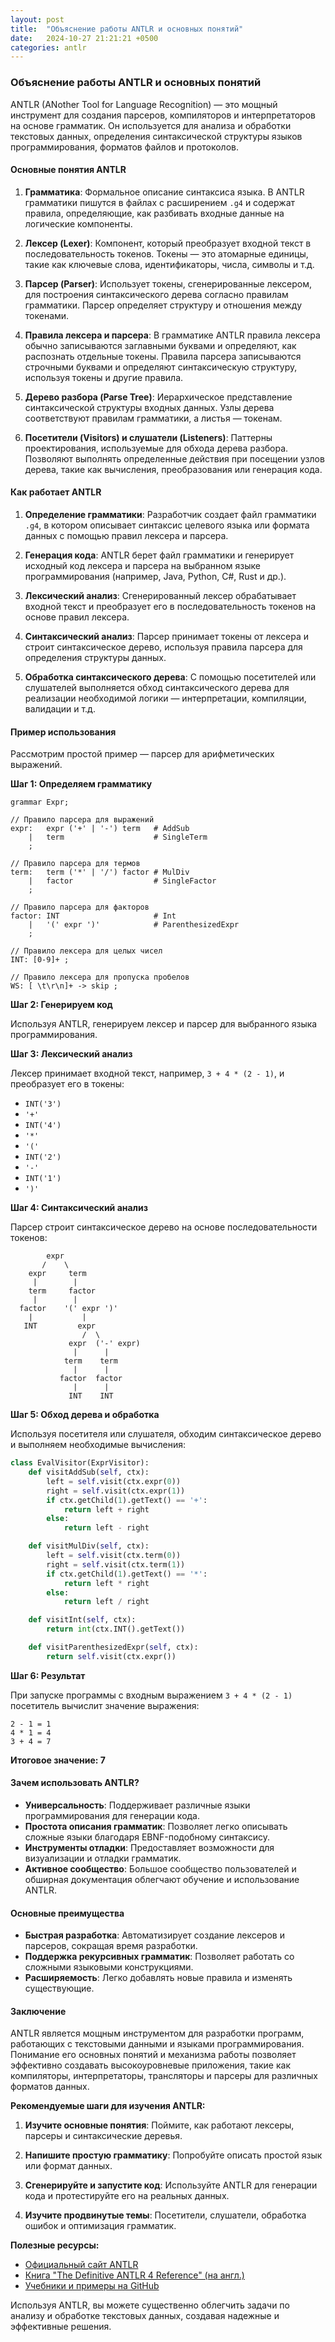 ```yaml
---
layout: post
title:  "Объяснение работы ANTLR и основных понятий"
date:   2024-10-27 21:21:21 +0500
categories: antlr
---
```



###  Объяснение работы ANTLR и основных понятий

ANTLR (ANother Tool for Language Recognition) — это мощный инструмент для создания парсеров, компиляторов и интерпретаторов на основе грамматик. Он используется для анализа и обработки текстовых данных, определения синтаксической структуры языков программирования, форматов файлов и протоколов.

#### Основные понятия ANTLR

1. **Грамматика**: Формальное описание синтаксиса языка. В ANTLR грамматики пишутся в файлах с расширением `.g4` и содержат правила, определяющие, как разбивать входные данные на логические компоненты.

2. **Лексер (Lexer)**: Компонент, который преобразует входной текст в последовательность токенов. Токены — это атомарные единицы, такие как ключевые слова, идентификаторы, числа, символы и т.д.

3. **Парсер (Parser)**: Использует токены, сгенерированные лексером, для построения синтаксического дерева согласно правилам грамматики. Парсер определяет структуру и отношения между токенами.

4. **Правила лексера и парсера**: В грамматике ANTLR правила лексера обычно записываются заглавными буквами и определяют, как распознать отдельные токены. Правила парсера записываются строчными буквами и определяют синтаксическую структуру, используя токены и другие правила.

5. **Дерево разбора (Parse Tree)**: Иерархическое представление синтаксической структуры входных данных. Узлы дерева соответствуют правилам грамматики, а листья — токенам.

6. **Посетители (Visitors) и слушатели (Listeners)**: Паттерны проектирования, используемые для обхода дерева разбора. Позволяют выполнять определенные действия при посещении узлов дерева, такие как вычисления, преобразования или генерация кода.

#### Как работает ANTLR

1. **Определение грамматики**: Разработчик создает файл грамматики `.g4`, в котором описывает синтаксис целевого языка или формата данных с помощью правил лексера и парсера.

2. **Генерация кода**: ANTLR берет файл грамматики и генерирует исходный код лексера и парсера на выбранном языке программирования (например, Java, Python, C#, Rust и др.).

3. **Лексический анализ**: Сгенерированный лексер обрабатывает входной текст и преобразует его в последовательность токенов на основе правил лексера.

4. **Синтаксический анализ**: Парсер принимает токены от лексера и строит синтаксическое дерево, используя правила парсера для определения структуры данных.

5. **Обработка синтаксического дерева**: С помощью посетителей или слушателей выполняется обход синтаксического дерева для реализации необходимой логики — интерпретации, компиляции, валидации и т.д.

#### Пример использования

Рассмотрим простой пример — парсер для арифметических выражений.

**Шаг 1: Определяем грамматику**

```antlr
grammar Expr;

// Правило парсера для выражений
expr:   expr ('+' | '-') term   # AddSub
    |   term                    # SingleTerm
    ;

// Правило парсера для термов
term:   term ('*' | '/') factor # MulDiv
    |   factor                  # SingleFactor
    ;

// Правило парсера для факторов
factor: INT                     # Int
    |   '(' expr ')'            # ParenthesizedExpr
    ;

// Правило лексера для целых чисел
INT: [0-9]+ ;

// Правило лексера для пропуска пробелов
WS: [ \t\r\n]+ -> skip ;
```

**Шаг 2: Генерируем код**

Используя ANTLR, генерируем лексер и парсер для выбранного языка программирования.

**Шаг 3: Лексический анализ**

Лексер принимает входной текст, например, `3 + 4 * (2 - 1)`, и преобразует его в токены:

- `INT('3')`
- `'+'`
- `INT('4')`
- `'*'`
- `'('`
- `INT('2')`
- `'-'`
- `INT('1')`
- `')'`

**Шаг 4: Синтаксический анализ**

Парсер строит синтаксическое дерево на основе последовательности токенов:

```
        expr
       /    \
    expr     term
     |        |
    term     factor
     |        |
  factor    '(' expr ')'
    |           |
   INT         expr
                /  \
             expr  ('-' expr)
              |      |
            term    term
              |      |
           factor  factor
              |      |
             INT    INT
```

**Шаг 5: Обход дерева и обработка**

Используя посетителя или слушателя, обходим синтаксическое дерево и выполняем необходимые вычисления:

```python
class EvalVisitor(ExprVisitor):
    def visitAddSub(self, ctx):
        left = self.visit(ctx.expr(0))
        right = self.visit(ctx.expr(1))
        if ctx.getChild(1).getText() == '+':
            return left + right
        else:
            return left - right

    def visitMulDiv(self, ctx):
        left = self.visit(ctx.term(0))
        right = self.visit(ctx.term(1))
        if ctx.getChild(1).getText() == '*':
            return left * right
        else:
            return left / right

    def visitInt(self, ctx):
        return int(ctx.INT().getText())

    def visitParenthesizedExpr(self, ctx):
        return self.visit(ctx.expr())
```

**Шаг 6: Результат**

При запуске программы с входным выражением `3 + 4 * (2 - 1)` посетитель вычислит значение выражения:

```
2 - 1 = 1
4 * 1 = 4
3 + 4 = 7
```

**Итоговое значение: 7**

#### Зачем использовать ANTLR?

- **Универсальность**: Поддерживает различные языки программирования для генерации кода.
- **Простота описания грамматик**: Позволяет легко описывать сложные языки благодаря EBNF-подобному синтаксису.
- **Инструменты отладки**: Предоставляет возможности для визуализации и отладки грамматик.
- **Активное сообщество**: Большое сообщество пользователей и обширная документация облегчают обучение и использование ANTLR.

#### Основные преимущества

- **Быстрая разработка**: Автоматизирует создание лексеров и парсеров, сокращая время разработки.
- **Поддержка рекурсивных грамматик**: Позволяет работать со сложными языковыми конструкциями.
- **Расширяемость**: Легко добавлять новые правила и изменять существующие.

#### Заключение

ANTLR является мощным инструментом для разработки программ, работающих с текстовыми данными и языками программирования. Понимание его основных понятий и механизма работы позволяет эффективно создавать высокоуровневые приложения, такие как компиляторы, интерпретаторы, трансляторы и парсеры для различных форматов данных.

**Рекомендуемые шаги для изучения ANTLR:**

1. **Изучите основные понятия**: Поймите, как работают лексеры, парсеры и синтаксические деревья.

2. **Напишите простую грамматику**: Попробуйте описать простой язык или формат данных.

3. **Сгенерируйте и запустите код**: Используйте ANTLR для генерации кода и протестируйте его на реальных данных.

4. **Изучите продвинутые темы**: Посетители, слушатели, обработка ошибок и оптимизация грамматик.

**Полезные ресурсы:**

- [Официальный сайт ANTLR](https://www.antlr.org/)
- [Книга "The Definitive ANTLR 4 Reference" (на англ.)](https://pragprog.com/titles/tpantlr2/the-definitive-antlr-4-reference/)
- [Учебники и примеры на GitHub](https://github.com/antlr/antlr4/blob/master/doc/index.md)

Используя ANTLR, вы можете существенно облегчить задачи по анализу и обработке текстовых данных, создавая надежные и эффективные решения.
